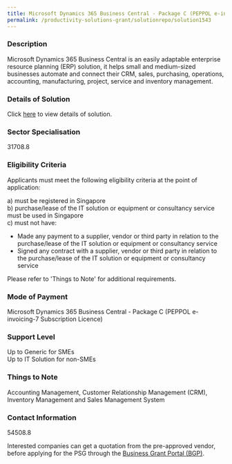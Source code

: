 ```yaml
---
title: Microsoft Dynamics 365 Business Central - Package C (PEPPOL e-invoicing-7 Subscription Licence)
permalink: /productivity-solutions-grant/solutionrepo/solution1543
---
```


### Description

Microsoft Dynamics 365 Business Central is an easily adaptable enterprise resource planning (ERP) solution, it helps small and medium-sized businesses automate and connect their CRM, sales, purchasing, operations, accounting, manufacturing, project, service and inventory management.

### Details of Solution

Click <a href='Winspire Solutions Pte Ltd ' target='_blank' rel='noopener'>here</a> to view details of solution.

### Sector Specialisation

 31708.8 

### Eligibility Criteria

Applicants must meet the following eligibility criteria at the point of application:

a) must be registered in Singapore <br>
b) purchase/lease of the IT solution or equipment or consultancy service must be used in Singapore <br>
c) must not have:
- Made any payment to a supplier, vendor or third party in relation to the purchase/lease of the IT solution or equipment or consultancy service
- Signed any contract with a supplier, vendor or third party in relation to the purchase/lease of the IT solution or equipment or consultancy service

Please refer to 'Things to Note' for additional requirements.

### Mode of Payment
Microsoft Dynamics 365 Business Central - Package C (PEPPOL e-invoicing-7 Subscription Licence)

### Support Level
Up to Generic for SMEs <br>
Up to IT Solution for non-SMEs

### Things to Note
Accounting Management, Customer Relationship Management (CRM), Inventory Management and Sales Management System

### Contact Information
54508.8

Interested companies can get a quotation from the pre-approved vendor, before applying for the PSG through the <a target='_blank' rel='noopener' href='https://www.businessgrants.gov.sg/'>Business Grant Portal (BGP)</a>.
